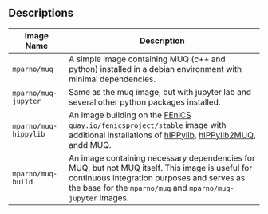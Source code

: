 ## Descriptions

| Image Name | Description  |
|---|---|
| `mparno/muq`  | A simple image containing MUQ (c++ and python) installed in a debian environment with minimal dependencies.  |
| `mparno/muq-jupyter` | Same as the muq image, but with jupyter lab and several other python packages installed. |
| `mparno/muq-hippylib`  | An image building on the [FEniCS](https://fenicsproject.org/) `quay.io/fenicsproject/stable` image with additional installations of [hIPPylib](https://hippylib.github.io/), [hIPPylib2MUQ](https://github.com/hippylib/hippylib2muq), andd MUQ.  |
| `mparno/muq-build` | An image containing necessary dependencies for MUQ, but not MUQ itself.  This image is useful for continuous integration purposes and serves as the base for the `mparno/muq` and `mparno/muq-jupyter` images. |
